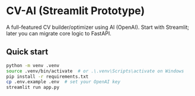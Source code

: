 # CV-AI (Streamlit Prototype)

A full-featured CV builder/optimizer using AI (OpenAI). Start with Streamlit; later you can migrate core logic to FastAPI.

## Quick start
```bash
python -m venv .venv
source .venv/bin/activate  # or .\.venv\Scripts\activate on Windows
pip install -r requirements.txt
cp .env.example .env  # set your OpenAI key
streamlit run app.py
```
